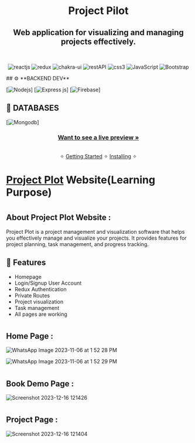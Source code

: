 
<h1 align="center">Project Pilot</h1> 
<h2 align="center">Web application for visualizing and managing projects effectively.</h2> 
<br />
<p align="center">
    <img src="https://img.shields.io/badge/React_(18.2.0)-20232A?style=for-the-badge&logo=react&logoColor=61DAFB" alt="reactjs" />
    <img src="https://img.shields.io/badge/Redux_(4.2.0)-593D88?style=for-the-badge&logo=redux&logoColor=white" alt="redux" />
    <img src="https://img.shields to=badge/Chakra%20UI-3bc7bd?style=for-the-badge&logo=chakraui&logoColor=white" alt="chakra-ui"/>
    <img src="https://img.shields.io/badge/Rest_API-02303A?style=for-the-badge&logo=react-router&logoColor=white" alt="restAPI"/>
    <img src="https://img.shields.io/badge/CSS3-1572B6?style=for-the-badge&logo=css3&logoColor=white" alt="css3"/>   
    <img src="https://img.shields.io/badge/JavaScript-323330?style=for-the-badge&logo=javascript&logoColor=F7DF1E" alt="JavaScript" />
    <img src="https://img.shields.io/badge/netlify-%23000000.svg?style=for-the-badge&logo=netlify&logoColor=#00C7B7" alt="Bootstrap"/>
</p>
## ⚙️ **BACKEND DEV**

[![](https://img.shields.io/badge/Node.js-43853D?style=for-the-badge&logo=node.js&logoColor=white "Nodejs")]
[![Express js](https://img.shields.io/badge/Express.js-404D59?style=for-the-badge "Express js")]
[![Firebase](https://img.shields.io/badge/firebase-%23039BE5.svg?style=for-the-badge&logo=firebase "Firebase")]

## 📅 **DATABASES**

[![Mongodb](https://img.shields.io/badge/MongoDB-4EA94B?style=for-the-badge&logo=mongodb&logoColor=white "Mongodb")]

<h3 align="center"><a href="https://ephemeral-liger-0a522d.netlify.app/"><strong>Want to see a live preview »</strong></a></h3>

<p align="center"> 
    <br />&#10023;
    <a href="#Getting-Started">Getting Started</a> &#10023; <a href="#Install">Installing</a> &#10023;   
</p>

# <h1><a href="https://projectplot.netlify.app/">Project Plot</a> Website(Learning Purpose)</h1>

# <h2>About Project Plot Website : </h2>

Project Plot is a project management and visualization software that helps you effectively manage and visualize your projects. It provides features for project planning, task management, and progress tracking.

## 🚀 Features
- Homepage
- Login/Signup User Account
- Redux Authentication
- Private Routes
- Project visualization
- Task management
- All pages are working



# <h2>Home Page : </h2>
![WhatsApp Image 2023-11-06 at 1 52 28 PM](https://github.com/Sushree-01/decisive-duck-1364/assets/119348515/af5de527-404b-4faf-931a-cc1a9f3a2a43)

![WhatsApp Image 2023-11-06 at 1 52 29 PM](https://github.com/Sushree-01/decisive-duck-1364/assets/119348515/0dad6305-ea2b-4771-bdad-9cd776989393)



# <h2>Book Demo Page : </h2>
![Screenshot 2023-12-16 121426](https://github.com/Sushree-01/Project-Plot/assets/112815087/412f2cd5-051e-4d95-a86e-270a425768b5)

# <h2>Project Page : </h2>
![Screenshot 2023-12-16 121404](https://github.com/Sushree-01/Project-Plot/assets/112815087/905d538a-3b39-4884-8854-ad2ce429dc24)




